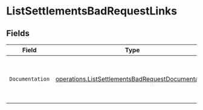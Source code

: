 # ListSettlementsBadRequestLinks


## Fields

| Field                                                                                                                  | Type                                                                                                                   | Required                                                                                                               | Description                                                                                                            |
| ---------------------------------------------------------------------------------------------------------------------- | ---------------------------------------------------------------------------------------------------------------------- | ---------------------------------------------------------------------------------------------------------------------- | ---------------------------------------------------------------------------------------------------------------------- |
| `Documentation`                                                                                                        | [operations.ListSettlementsBadRequestDocumentation](../../models/operations/listsettlementsbadrequestdocumentation.md) | :heavy_check_mark:                                                                                                     | The URL to the generic Mollie API error handling guide.                                                                |